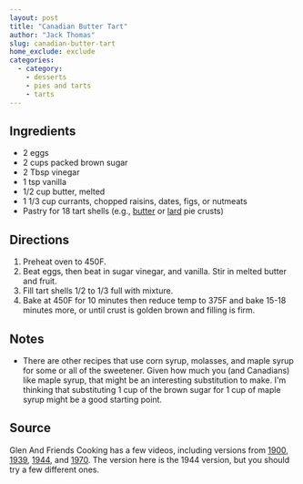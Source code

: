 ```yaml
---
layout: post
title: "Canadian Butter Tart"
author: "Jack Thomas"
slug: canadian-butter-tart
home_exclude: exclude
categories:
  - category:
    - desserts
    - pies and tarts
    - tarts
---
```


## Ingredients

- 2 eggs
- 2 cups packed brown sugar
- 2 Tbsp vinegar
- 1 tsp vanilla
- 1/2 cup butter, melted
- 1 1/3 cup currants, chopped raisins, dates, figs, or nutmeats
- Pastry for 18 tart shells (e.g., [butter](/pie-crust-butter.html) or [lard](/pie-crust-lard.html) pie crusts)

## Directions

1. Preheat oven to 450F.
2. Beat eggs, then beat in sugar vinegar, and vanilla. Stir in melted butter and fruit.
3. Fill tart shells 1/2 to 1/3 full with mixture.
4. Bake at 450F for 10 minutes then reduce temp to 375F and bake 15-18 minutes more, or until crust is golden brown and filling is firm.

## Notes

- There are other recipes that use corn syrup, molasses, and maple syrup for some or all of the sweetener. Given how much you (and Canadians) like maple syrup, that might be an interesting substitution to make. I'm thinking that substituting 1 cup of the brown sugar for 1 cup of maple syrup might be a good starting point.

## Source

Glen And Friends Cooking has a few videos, including versions from [1900](https://youtu.be/VpMVyw3RQAY), [1939](https://youtu.be/v6UTjHBngos), [1944](https://youtu.be/QrdzC5NGpss), and [1970](https://youtu.be/QrdzC5NGpss). The version here is the 1944 version, but you should try a few different ones.
